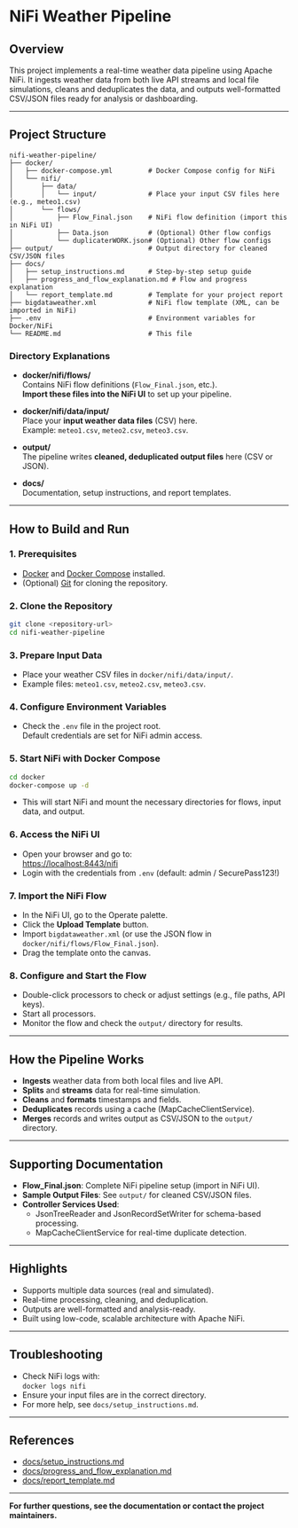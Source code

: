# NiFi Weather Pipeline

## Overview
This project implements a real-time weather data pipeline using Apache NiFi. It ingests weather data from both live API streams and local file simulations, cleans and deduplicates the data, and outputs well-formatted CSV/JSON files ready for analysis or dashboarding.

---

## Project Structure

```
nifi-weather-pipeline/
├── docker/
│   ├── docker-compose.yml         # Docker Compose config for NiFi
│   └── nifi/
│       ├── data/
│       │   └── input/             # Place your input CSV files here (e.g., meteo1.csv)
│       └── flows/
│           ├── Flow_Final.json    # NiFi flow definition (import this in NiFi UI)
│           ├── Data.json          # (Optional) Other flow configs
│           └── duplicaterWORK.json# (Optional) Other flow configs
├── output/                        # Output directory for cleaned CSV/JSON files
├── docs/
│   ├── setup_instructions.md      # Step-by-step setup guide
│   ├── progress_and_flow_explanation.md # Flow and progress explanation
│   └── report_template.md         # Template for your project report
├── bigdataweather.xml             # NiFi flow template (XML, can be imported in NiFi)
├── .env                           # Environment variables for Docker/NiFi
└── README.md                      # This file
```

### Directory Explanations

- **docker/nifi/flows/**  
  Contains NiFi flow definitions (`Flow_Final.json`, etc.).  
  **Import these files into the NiFi UI** to set up your pipeline.

- **docker/nifi/data/input/**  
  Place your **input weather data files** (CSV) here.  
  Example: `meteo1.csv`, `meteo2.csv`, `meteo3.csv`.

- **output/**  
  The pipeline writes **cleaned, deduplicated output files** here (CSV or JSON).

- **docs/**  
  Documentation, setup instructions, and report templates.

---

## How to Build and Run

### 1. Prerequisites

- [Docker](https://www.docker.com/) and [Docker Compose](https://docs.docker.com/compose/) installed.
- (Optional) [Git](https://git-scm.com/) for cloning the repository.

### 2. Clone the Repository

```bash
git clone <repository-url>
cd nifi-weather-pipeline
```

### 3. Prepare Input Data

- Place your weather CSV files in `docker/nifi/data/input/`.
- Example files: `meteo1.csv`, `meteo2.csv`, `meteo3.csv`.

### 4. Configure Environment Variables

- Check the `.env` file in the project root.  
  Default credentials are set for NiFi admin access.

### 5. Start NiFi with Docker Compose

```bash
cd docker
docker-compose up -d
```

- This will start NiFi and mount the necessary directories for flows, input data, and output.

### 6. Access the NiFi UI

- Open your browser and go to:  
  [https://localhost:8443/nifi](https://localhost:8443/nifi)
- Login with the credentials from `.env` (default: admin / SecurePass123!)

### 7. Import the NiFi Flow

- In the NiFi UI, go to the Operate palette.
- Click the **Upload Template** button.
- Import `bigdataweather.xml` (or use the JSON flow in `docker/nifi/flows/Flow_Final.json`).
- Drag the template onto the canvas.

### 8. Configure and Start the Flow

- Double-click processors to check or adjust settings (e.g., file paths, API keys).
- Start all processors.
- Monitor the flow and check the `output/` directory for results.

---

## How the Pipeline Works

- **Ingests** weather data from both local files and live API.
- **Splits** and **streams** data for real-time simulation.
- **Cleans** and **formats** timestamps and fields.
- **Deduplicates** records using a cache (MapCacheClientService).
- **Merges** records and writes output as CSV/JSON to the `output/` directory.

---

## Supporting Documentation

- **Flow_Final.json**: Complete NiFi pipeline setup (import in NiFi UI).
- **Sample Output Files**: See `output/` for cleaned CSV/JSON files.
- **Controller Services Used**:
  - JsonTreeReader and JsonRecordSetWriter for schema-based processing.
  - MapCacheClientService for real-time duplicate detection.

---

## Highlights

- Supports multiple data sources (real and simulated).
- Real-time processing, cleaning, and deduplication.
- Outputs are well-formatted and analysis-ready.
- Built using low-code, scalable architecture with Apache NiFi.

---

## Troubleshooting

- Check NiFi logs with:  
  `docker logs nifi`
- Ensure your input files are in the correct directory.
- For more help, see `docs/setup_instructions.md`.

---

## References

- [docs/setup_instructions.md](docs/setup_instructions.md)
- [docs/progress_and_flow_explanation.md](docs/progress_and_flow_explanation.md)
- [docs/report_template.md](docs/report_template.md)

---

**For further questions, see the documentation or contact the project maintainers.**
